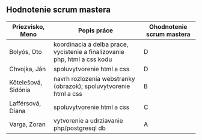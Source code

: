 ## Hodnotenie scrum mastera

Priezvisko, Meno | Popis práce | Ohodnotenie scrum mastera
-----------------|-------------|---------------------------
Bolyós, Oto | koordinacia a delba prace, vycistenie a finalizovanie php, html a css kodu | D
Chvojka, Ján | spoluvytvorenie html a css | D
Kõtelešová, Sidónia | navrh rozlozenia webstranky (obrazok); spoluvytvorenie html a css | B
Lafférsová, Diana | spoluvytvorenie html a css | C
Varga, Zoran | vytvorenie a udrziavanie php/postgresql db | A
